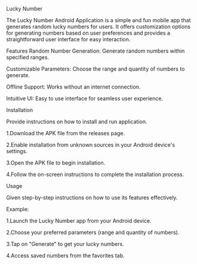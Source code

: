 Lucky Number

The Lucky Number Android Application is a simple and fun mobile app that generates random lucky numbers for users. It offers customization options for generating numbers based on user preferences and provides a straightforward user interface for easy interaction.

Features
Random Number Generation: Generate random numbers within specified ranges.

Customizable Parameters: Choose the range and quantity of numbers to generate.

Offline Support: Works without an internet connection.

Intuitive UI: Easy to use interface for seamless user experience.

Installation

Provide instructions on how to install and run application.

1.Download the APK file from the releases page. 

2.Enable installation from unknown sources in your Android device's settings.

3.Open the APK file to begin installation.

4.Follow the on-screen instructions to complete the installation process.

Usage

Given step-by-step instructions on how to use its features effectively.

Example:

1.Launch the Lucky Number app from your Android device.

2.Choose your preferred parameters (range and quantity of numbers).

3.Tap on "Generate" to get your lucky numbers.

4.Access saved numbers from the favorites tab.
